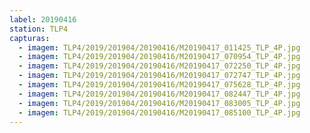 ```yaml
---
label: 20190416
station: TLP4
capturas:
  - imagem: TLP4/2019/201904/20190416/M20190417_011425_TLP_4P.jpg
  - imagem: TLP4/2019/201904/20190416/M20190417_070954_TLP_4P.jpg
  - imagem: TLP4/2019/201904/20190416/M20190417_072250_TLP_4P.jpg
  - imagem: TLP4/2019/201904/20190416/M20190417_072747_TLP_4P.jpg
  - imagem: TLP4/2019/201904/20190416/M20190417_075628_TLP_4P.jpg
  - imagem: TLP4/2019/201904/20190416/M20190417_082447_TLP_4P.jpg
  - imagem: TLP4/2019/201904/20190416/M20190417_083005_TLP_4P.jpg
  - imagem: TLP4/2019/201904/20190416/M20190417_085100_TLP_4P.jpg
---
```


